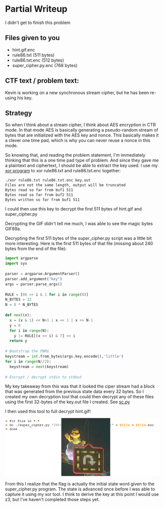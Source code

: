 # Partial Writeup 

I didn't get to finish this problem

## Files given to you

* hint.gif.enc
* rule86.txt (511 bytes)
* rule86.txt.enc (512 bytes)
* super_cipher.py.enc (768 bytes)

## CTF text / problem text:

Kevin is working on a new synchronous stream cipher, but he has been re-using his key.

## Strategy

So when I think about a stream cipher, I think about AES encryption in CTR mode.  In that mode AES
is basically generating a pseudo-random stream of bytes that are initialized with the AES key and
nonce.  This basically makes it a clever one time pad, which is why you can never reuse a nonce in
this mode.

So knowing that, and reading the problem statement, I'm immediately thinking that this is a
one time pad type of problem.  And since they gave me a plaintext and ciphertext, I should be able
to extract the key used.  I use my [xor program](../../../utils/xorFiles) to xor rule86.txt and
rule86.txt.enc together:

    ./xor rule86.txt rule86.txt.enc key.out
    Files are not the same length, output will be truncated
    Bytes read so far from buf1 511
    Bytes read so far from buf2 511
    Bytes written so far from buf1 511

I could then use this key to decrypt the first 511 bytes of hint.gif and super_cipher.py

Decrypting the GIF didn't tell me much, I was able to see the magic bytes GIF89a.

Decrypting the first 511 bytes of the super_cipher.py script was a little bit more interesting.
Here is the first 511 bytes of that file (missing about 240 bytes from the end of the file):

```python
import argparse
import sys

parser = argparse.ArgumentParser()
parser.add_argument("key")
args = parser.parse_args()

RULE = [86 >> i & 1 for i in range(8)]
N_BYTES = 32
N = 8 * N_BYTES

def next(x):
  x = (x & 1) << N+1 | x << 1 | x >> N-1
  y = 0
  for i in range(N):
    y |= RULE[(x >> i) & 7] << i
  return y

# Bootstrap the PNRG
keystream = int.from_bytes(args.key.encode(),'little')
for i in range(N//2):
  keystream = next(keystream)

# Encrypt / decrypt stdin to stdout

```

My key takeaway from this was that it looked the ciper stream had a block that was generated from
the previous state data every 32 bytes.  So I created my own decryption tool that could then
decrypt any of these files using the first 32-bytes of the key.out file I created.  See [sc.py](sc.py)

I then used this tool to full decrypt hint.gif!

![hint.gif decrypted](hint.gif)

From this I realize that the flag is actually the initial state word given to the super_cipher.py
program.  The state is advanced once before I was able to capture it using my xor tool.  I think
to derive the key at this point I would use z3, but I've haven't completed those steps yet.

